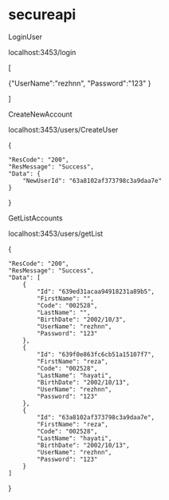 # secureapi

LoginUser

localhost:3453/login

[
 
{"UserName":"rezhnn",
    "Password":"123"   }

]

CreateNewAccount

localhost:3453/users/CreateUser

{

    "ResCode": "200",
    "ResMessage": "Success",
    "Data": {
        "NewUserId": "63a8102af373798c3a9daa7e"
    }
}


GetListAccounts

localhost:3453/users/getList

{

    "ResCode": "200",
    "ResMessage": "Success",
    "Data": [
        {
            "Id": "639ed31acaa94918231a89b5",
            "FirstName": "",
            "Code": "002528",
            "LastName": "",
            "BirthDate": "2002/10/3",
            "UserName": "rezhnn",
            "Password": "123"
        },
        {
            "Id": "639f0e863fc6cb51a15107f7",
            "FirstName": "reza",
            "Code": "002528",
            "LastName": "hayati",
            "BirthDate": "2002/10/13",
            "UserName": "rezhnn",
            "Password": "123"
        },
        {
            "Id": "63a8102af373798c3a9daa7e",
            "FirstName": "reza",
            "Code": "002528",
            "LastName": "hayati",
            "BirthDate": "2002/10/13",
            "UserName": "rezhnn",
            "Password": "123"
        }
    ]
}

